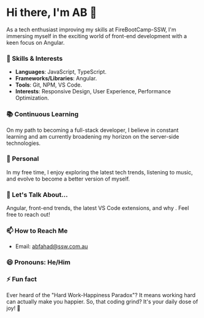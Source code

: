 # Hi there, I'm AB 👋

As a tech enthusiast improving my skills at FireBootCamp-SSW, I'm immersing myself in the exciting world of front-end development with a keen focus on Angular.

### 🚀 Skills & Interests

- **Languages**: JavaScript, TypeScript.
- **Frameworks/Libraries**: Angular.
- **Tools**: Git, NPM, VS Code.
- **Interests**: Responsive Design, User Experience, Performance Optimization.

### 📚 Continuous Learning

On my path to becoming a full-stack developer, I believe in constant learning and am currently broadening my horizon on the server-side technologies. 

### 👶 Personal

In my free time, I enjoy exploring the latest tech trends, listening to music, and evolve to become a better version of myself.

### 💬 Let's Talk About...

Angular, front-end trends, the latest VS Code extensions, and why . Feel free to reach out!

### 📫 How to Reach Me

- Email: abfahad@ssw.com.au

### 😄 Pronouns: He/Him

### ⚡ Fun fact

Ever heard of the "Hard Work-Happiness Paradox"? It means working hard can actually make you happier. So, that coding grind? It's your daily dose of joy! 🎉
